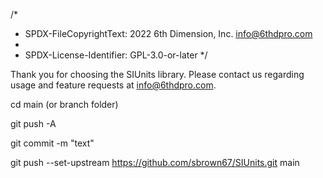 /*
 * SPDX-FileCopyrightText: 2022 6th Dimension, Inc. <info@6thdpro.com>
 *
 * SPDX-License-Identifier: GPL-3.0-or-later
 */
 
Thank you for choosing the SIUnits library. Please contact us regarding usage and feature requests at info@6thdpro.com.


cd main (or branch folder)

git push -A

git commit -m "text"

git push --set-upstream https://github.com/sbrown67/SIUnits.git main






